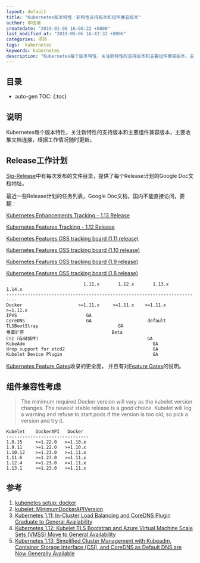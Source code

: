 ```yaml
---
layout: default
title: "Kubernetes版本特性：新特性支持版本和组件兼容版本"
author: 李佶澳
createdate: "2019-01-08 16:00:22 +0800"
last_modified_at: "2019-05-06 16:42:32 +0800"
categories: 项目
tags:  kubernetes
keywords: kubernetes
description: "Kubernetes每个版本特性，关注新特性的支持版本和主要组件兼容版本，主要收集文档连接"
---
```


## 目录
* auto-gen TOC:
{:toc}

## 说明

Kubernetes每个版本特性，关注新特性的支持版本和主要组件兼容版本，主要收集文档连接，根据工作情况随时更新。

## Release工作计划

[Sig-Release](https://github.com/kubernetes/sig-release/tree/master/releases)中有每次发布的文件目录，提供了每个Release计划的Google Doc文档地址。

最近一些Release计划的任务列表，Google Doc文档，国内不能直接访问，要翻：

[Kubernetes Enhancements Tracking - 1.13 Release](https://docs.google.com/spreadsheets/d/1_nPzArx7ptlrNfwQpLGUoTYLQ9XULnMAJbT8UBuPlYs/edit#gid=0)

[Kubernetes Features Tracking - 1.12 Release](https://docs.google.com/spreadsheets/d/177LIKnO3yUmE0ryIg9OBek54Y-abw8OE8pq-9QgnGM4/edit#gid=0)

[Kubernetes Features OSS tracking board (1.11 release)](https://docs.google.com/spreadsheets/d/16N9KSlxWwxUA2gV6jvuW9N8tPRHzNhu1-RYY4Y0RZLs/edit#gid=0)

[Kubernetes Features OSS tracking board (1.10 release)](https://docs.google.com/spreadsheets/d/17bZrKTk8dOx5nomLrD1-93uBfajK5JS-v1o-nCLJmzE/edit#gid=0)

[Kubernetes Features OSS tracking board (1.9 release)](https://docs.google.com/spreadsheets/d/1WmMJmqLvfIP8ERqgLtkKuE_Q2sVxX8ZrEcNxlVIJnNc/edit#gid=0)

[Kubernetes Features OSS tracking board (1.8 release)](https://docs.google.com/spreadsheets/d/1AFksRDgAt6BGA3OjRNIiO3IyKmA-GU7CXaxbihy48ns/edit#gid=0)


```
                             1.11.x       1.12.x       1.13.x     1.14.x    
--------------------------------------------------------------------------
Docker                     >=1.11.x     >=1.11.x    >=1.11.x     >=1.11.x
IPVS                          GA
CoreDNS                       GA                     default
TLSBootStrap                              GA
垂直扩容                                 Beta
CSI（存储插件）                                        GA
KubeAdm                                                GA
drop support for etcd2                                 GA
Kubelet Device Plugin                                  GA
```

[Kubernetes Feature Gates](https://kubernetes.io/docs/reference/command-line-tools-reference/feature-gates/#overview)收录的更全面，
并且有对[Feature Gates](https://kubernetes.io/docs/reference/command-line-tools-reference/feature-gates/#feature-gates)的说明。

## 组件兼容性考虑

>The minimum required Docker version will vary as the kubelet version changes. 
>The newest stable release is a good choice. 
>Kubelet will log a warning and refuse to start pods if the version is too old, so pick a version and try it.

	Kubelet    DockerAPI   Docker
	-------------------------------
	1.8.15     >=1.22.0   >=1.10.x
	1.9.11     >=1.22.0   >=1.10.x
	1.10.12    >=1.23.0   >=1.11.x
	1.11.6     >=1.23.0   >=1.11.x
	1.12.4     >=1.23.0   >=1.11.x
	1.13.1     >=1.23.0   >=1.11.x

## 参考

1. [kubenetes setup: docker][1]
2. [kubelet: MinimumDockerAPIVersion][2]
3. [Kubernetes 1.11: In-Cluster Load Balancing and CoreDNS Plugin Graduate to General Availability][3]
4. [Kubernetes 1.12: Kubelet TLS Bootstrap and Azure Virtual Machine Scale Sets (VMSS) Move to General Availability][4]
5. [Kubernetes 1.13: Simplified Cluster Management with Kubeadm, Container Storage Interface (CSI), and CoreDNS as Default DNS are Now Generally Available][5]

[1]: https://kubernetes.io/docs/setup/scratch/#docker "kubenetes setup: docker"
[2]: https://github.com/kubernetes/kubernetes/blob/master/pkg/kubelet/dockershim/libdocker/client.go "Kubernetes: MinimumDockerAPIVersion"
[3]: https://kubernetes.io/blog/2018/06/27/kubernetes-1.11-release-announcement/ "Kubernetes 1.11: In-Cluster Load Balancing and CoreDNS Plugin Graduate to General Availability"
[4]: https://kubernetes.io/blog/2018/09/27/kubernetes-1.12-kubelet-tls-bootstrap-and-azure-virtual-machine-scale-sets-vmss-move-to-general-availability/ "Kubernetes 1.12: Kubelet TLS Bootstrap and Azure Virtual Machine Scale Sets (VMSS) Move to General Availability"
[5]: https://kubernetes.io/blog/2018/12/03/kubernetes-1-13-release-announcement/ "Kubernetes 1.13: Simplified Cluster Management with Kubeadm, Container Storage Interface (CSI), and CoreDNS as Default DNS are Now Generally Available"
